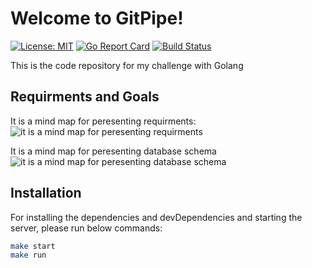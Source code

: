 # Welcome to GitPipe!
[![License: MIT](https://img.shields.io/badge/License-MIT-yellow.svg)](LICENSE) [![Go Report Card](https://goreportcard.com/badge/github.com/a-berahman/gitpipe)](https://goreportcard.com/report/github.com/a-berahman/gitpipe) [![Build Status](https://travis-ci.org/a-berahman/gitpipe.svg?branch=master)](https://travis-ci.org/github/a-berahman/gitpipe)

This is the code repository for my challenge with Golang
## Requirments and Goals
It is a mind map for peresenting requirments:
![it is a mind map for peresenting requirments](https://i.ibb.co/WFdVWkQ/gitpipe-first-analyze.jpg)

It is a mind map for peresenting database schema
![it is a mind map for peresenting database schema](https://i.ibb.co/ft586g8/gitpipe-db-design.jpg)

## Installation
For installing the dependencies and devDependencies and starting the server, please run below commands:
```sh
make start
make run
```
